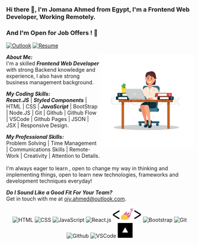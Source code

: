 


### Hi there 👋, I'm Jomana Ahmed from Egypt, I'm a Frontend Web Developer, Working Remotely. 
### And I'm Open for Job Offers ! :tada: 
[![Outlook](https://img.shields.io/badge/-Email-c14438?style=flat&logo=Gmail&logoColor=white)](mailto:ojy.ahmed@outlook.com)
[![Resume](https://img.shields.io/badge/-Resume-black)](https://github.com/JomanaAhmed01/JomanaAhmed01)


<img width="50%" align="right" alt="developer" src="./Images/female-dev.jpg" />

***About Me:***<br>
I'm a skilled ***Frontend Web Developer*** with strong Backend knowledge and experience, I also have strong business management background.
<br>

***My Coding Skills:***<br>
***React.JS*** | ***Styled Components*** | HTML | CSS | ***JavaScript*** | BootStrap | Node.JS | Git | Github | Github Flow | VSCode | Github Pages | JSON | JSX | Responsive Design.

***My Professional Skills:***<br>
Problem Solving | Time Management | Communications Skills | Remote-Work | Creativity | Attention to Details.
<br><br>
I'm always eager to learn , open to change my way in thinking and implementing things, open to learn new technologies, frameworks and development techniques everyday!

***Do I Sound Like a Good Fit For Your Team?***
<br>
Get in touch with me at ojy.ahmed@outlook.com.


<p align="center">
  <span class="d-flex">
    <img title="HTML" alt="HTML" height=40 src="https://www.w3.org/html/logo/downloads/HTML5_Badge_256.png">
    <img title="CSS" alt="CSS" height=40
      src="https://www.kindpng.com/picc/m/464-4640184_css3-png-download-css-icon-transparent-png.png">
    <img title="JavaScript" alt="JavaScript" height=40
      src="https://upload.wikimedia.org/wikipedia/commons/thumb/9/99/Unofficial_JavaScript_logo_2.svg/600px-Unofficial_JavaScript_logo_2.svg.png">
    <img title="React.JS" alt="React.js" height=40 src="https://cdn.worldvectorlogo.com/logos/react.svg">
    <img title="Styled-Components" alt="Styled Components" height=40 src="https://github.com/AhmedTohamy01/AhmedTohamy01/blob/master/img/styled-components2.png">
    <img title="Bootstrap" alt="Bootstrap" height=40
      src="https://upload.wikimedia.org/wikipedia/commons/thumb/b/b2/Bootstrap_logo.svg/480px-Bootstrap_logo.svg.png">
    <img title="Git" alt="Git" height=40 src="https://git-scm.com/images/logos/downloads/Git-Icon-1788C.png">
    <img title="Github" alt="Github" height=40 src="https://cdn0.iconfinder.com/data/icons/octicons/1024/mark-github-512.png">
    <img title="VSCode" alt="VSCode" height=40 src="https://cdn.worldvectorlogo.com/logos/visual-studio-code-1.svg">
        <img title="Vercel" alt="Vercel" height=40 src="https://github.com/AhmedTohamy01/AhmedTohamy01/blob/master/img/vercel.png">
  </span>
</p>